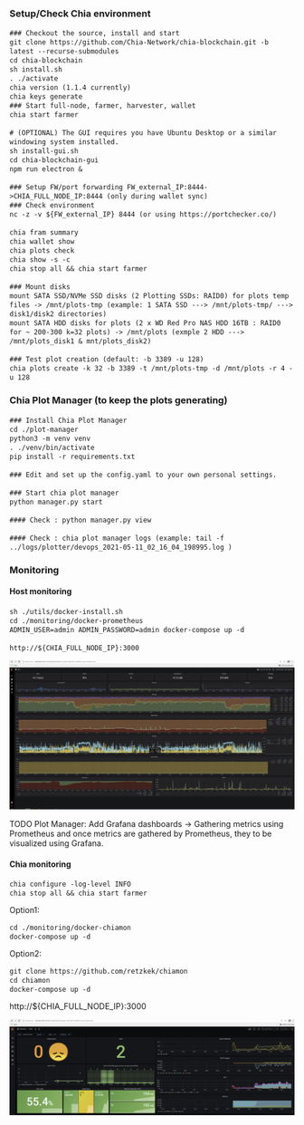 ### Setup/Check Chia environment

```
### Checkout the source, install and start
git clone https://github.com/Chia-Network/chia-blockchain.git -b latest --recurse-submodules
cd chia-blockchain
sh install.sh
. ./activate
chia version (1.1.4 currently)
chia keys generate
### Start full-node, farmer, harvester, wallet
chia start farmer 

# (OPTIONAL) The GUI requires you have Ubuntu Desktop or a similar windowing system installed.
sh install-gui.sh
cd chia-blockchain-gui
npm run electron &

### Setup FW/port forwarding FW_external_IP:8444->CHIA_FULL_NODE_IP:8444 (only during wallet sync)
### Check environment
nc -z -v ${FW_external_IP} 8444 (or using https://portchecker.co/) 

chia fram summary
chia wallet show
chia plots check
chia show -s -c
chia stop all && chia start farmer 

### Mount disks 
mount SATA SSD/NVMe SSD disks (2 Plotting SSDs: RAID0) for plots temp files -> /mnt/plots-tmp (example: 1 SATA SSD ---> /mnt/plots-tmp/ ---> disk1/disk2 directories)
mount SATA HDD disks for plots (2 x WD Red Pro NAS HDD 16TB : RAID0 for ~ 200-300 k=32 plots) -> /mnt/plots (exmple 2 HDD ---> /mnt/plots_disk1 & mnt/plots_disk2)

### Test plot creation (default: -b 3389 -u 128)
chia plots create -k 32 -b 3389 -t /mnt/plots-tmp -d /mnt/plots -r 4 -u 128
```

### Chia Plot Manager (to keep the plots generating)
  
```
### Install Chia Plot Manager 
cd ./plot-manager
python3 -m venv venv
. ./venv/bin/activate
pip install -r requirements.txt

### Edit and set up the config.yaml to your own personal settings. 

### Start chia plot manager
python manager.py start

#### Check : python manager.py view

#### Check : chia plot manager logs (example: tail -f ../logs/plotter/devops_2021-05-11_02_16_04_198995.log )
```

### Monitoring 

#### Host monitoring
```
sh ./utils/docker-install.sh
cd ./monitoring/docker-prometheus
ADMIN_USER=admin ADMIN_PASSWORD=admin docker-compose up -d

http://${CHIA_FULL_NODE_IP}:3000
```

<img src="https://github.com/adavarski/chia-farming/blob/main/pictures/chia-1-ssd.png" width="900">

TODO Plot Manager: Add Grafana dashboards -> Gathering metrics using Prometheus and once metrics are gathered by Prometheus, they to be visualized using Grafana.

#### Chia monitoring

```
chia configure -log-level INFO
chia stop all && chia start farmer
```
Option1:
```
cd ./monitoring/docker-chiamon
docker-compose up -d

```
Option2: 
```
git clone https://github.com/retzkek/chiamon
cd chiamon
docker-compose up -d
```

http://${CHIA_FULL_NODE_IP}:3000

<img src="https://github.com/adavarski/chia-farming/blob/main/pictures/chia-chiamon-1h-start-ploting.png" width="900">

